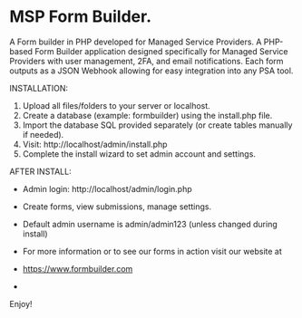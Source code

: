 # MSP Form Builder.
A Form builder in PHP developed for Managed Service Providers. 
 A PHP-based Form Builder application designed specifically for Managed Service Providers  with user management, 2FA, and email notifications. Each form outputs as a JSON Webhook allowing for easy integration into any PSA tool. 

INSTALLATION:
1. Upload all files/folders to your server or localhost.
2. Create a database (example: formbuilder) using the install.php file. 
3. Import the database SQL provided separately (or create tables manually if needed).
4. Visit: http://localhost/admin/install.php
5. Complete the install wizard to set admin account and settings.

AFTER INSTALL:
- Admin login: http://localhost/admin/login.php
- Create forms, view submissions, manage settings.

- Default admin username is admin/admin123 (unless changed during install)

- For more information or to see our forms in action visit our website at
- https://www.formbuilder.com
- 

Enjoy!
